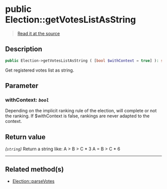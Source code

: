 # public Election::getVotesListAsString

> [Read it at the source](https://github.com/julien-boudry/Condorcet/blob/master/src/ElectionProcess/VotesProcess.php#L126)

## Description    

```php
public Election->getVotesListAsString ( [bool $withContext = true] ): string
```

Get registered votes list as string.

## Parameter

### **withContext:** *`bool`*   
Depending on the implicit ranking rule of the election, will complete or not the ranking. If $withContext is false, rankings are never adapted to the context.    


## Return value   

*(`string`)* Return a string like:
A > B > C * 3
A = B > C * 6


---------------------------------------

## Related method(s)      

* [Election::parseVotes](/Docs/api-reference/Election%20Class/Election--parseVotes.md)    
